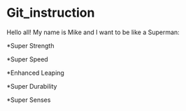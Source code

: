 # Git_instruction
Hello all!
My name is Mike and I want to be like a Superman:

*Super Strength

*Super Speed

*Enhanced Leaping

*Super Durability

*Super Senses
